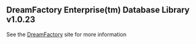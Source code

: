 ## DreamFactory Enterprise(tm) Database Library v1.0.23
See the [DreamFactory](https://www.dreamfactory.com/) site for more information
